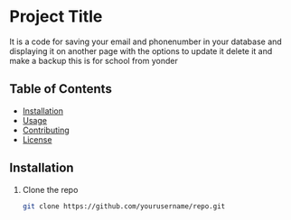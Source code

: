 # Project Title

It is a code for saving your email and phonenumber in your database and displaying it on another page with the options to update it delete it and make a backup this is for school from yonder

## Table of Contents

- [Installation](#installation)
- [Usage](#usage)
- [Contributing](#contributing)
- [License](#license)

## Installation

1. Clone the repo
   ```bash
   git clone https://github.com/yourusername/repo.git

